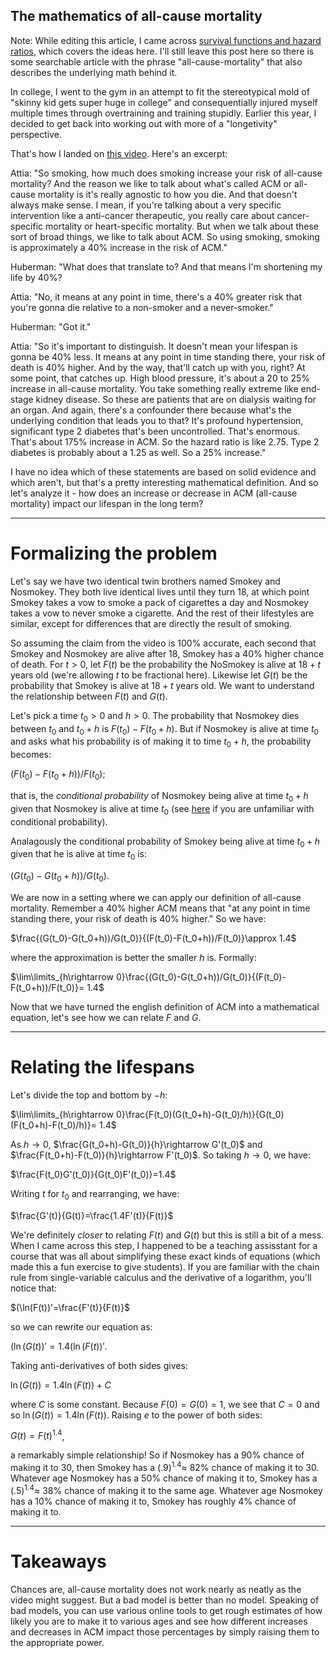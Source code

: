 ## The mathematics of all-cause mortality

Note: While editing this article, I came across <a href="https://en.wikipedia.org/wiki/Survival_function#Properties">survival functions and hazard ratios</a>, which covers the ideas here. I'll still leave this post here so there is some searchable article with the phrase "all-cause-mortality" that also describes the underlying math behind it.

In college, I went to the gym in an attempt to fit the stereotypical mold of "skinny kid gets super huge in college" and consequentially injured myself multiple times through overtraining and training stupidly. Earlier this year, I decided to get back into working out with more of a "longetivity" perspective.

That's how I landed on <a href="https://www.youtube.com/watch?v=jN0pRAqiUJU">this video</a>. Here's an excerpt:

Attia: "So smoking, how much does smoking increase your risk of all-cause mortality? And the reason we like to talk about what's called ACM or all-cause mortality is it's really agnostic to how you die. And that doesn't always make sense. I mean, if you're talking about a very specific intervention like a anti-cancer therapeutic, you really care about cancer-specific mortality or heart-specific mortality. But when we talk about these sort of broad things, we like to talk about ACM. So using smoking, smoking is approximately a 40% increase in the risk of ACM."

Huberman: "What does that translate to? And that means I'm shortening my life by 40%?

Attia: "No, it means at any point in time, there's a 40% greater risk that you're gonna die relative to a non-smoker and a never-smoker."

Huberman: "Got it."

Attia: "So it's important to distinguish. It doesn't mean your lifespan is gonna be 40% less. It means at any point in time standing there, your risk of death is 40% higher. And by the way, that'll catch up with you, right? At some point, that catches up. High blood pressure, it's about a 20 to 25% increase in all-cause mortality. You take something really extreme like end-stage kidney disease. So these are patients that are on dialysis waiting for an organ. And again, there's a confounder there because what's the underlying condition that leads you to that? It's profound hypertension, significant type 2 diabetes that's been uncontrolled. That's enormous. That's about 175% increase in ACM. So the hazard ratio is like 2.75. Type 2 diabetes is probably about a 1.25 as well. So a 25% increase."

I have no idea which of these statements are based on solid evidence and which aren't, but that's a pretty interesting mathematical definition. And so let's analyze it - how does an increase or decrease in ACM (all-cause mortality) impact our lifespan in the long term?

---
# Formalizing the problem

Let's say we have two identical twin brothers named Smokey and Nosmokey. They both live identical lives until they turn 18, at which point Smokey takes a vow to smoke a pack of cigarettes a day and Nosmokey takes a vow to never smoke a cigarette. And the rest of their lifestyles are similar, except for differences that are directly the result of smoking.

So assuming the claim from the video is 100% accurate, each second that Smokey and Nosmokey are alive after 18, Smokey has a 40% higher chance of death. For $t>0$, let $F(t)$ be the probability the NoSmokey is alive at $18+t$ years old (we're allowing $t$ to be fractional here). Likewise let $G(t)$ be the probability that Smokey is alive at $18+t$ years old. We want to understand the relationship between $F(t)$ and $G(t)$.

Let's pick a time $t_0>0$ and $h>0$. The probability that Nosmokey dies between $t_0$ and $t_0+h$ is $F(t_0)-F(t_0+h)$. But if Nosmokey is alive at time $t_0$ and asks what his probability is of making it to time $t_0+h$, the probability becomes:

$(F(t_0)-F(t_0+h))/F(t_0)$;

that is, the _conditional probability_ of Nosmokey being alive at time $t_0+h$ given that Nosmokey is alive at time $t_0$ (see <a href="https://www.cuemath.com/conditional-probability-formula/">here</a> if you are unfamiliar with conditional probability).

Analagously the conditional probability of Smokey being alive at time $t_0+h$ given that he is alive at time $t_0$ is:

$(G(t_0)-G(t_0+h))/G(t_0)$.

We are now in a setting where we can apply our definition of all-cause mortality. Remember a 40% higher ACM means that "at any point in time standing there, your risk of death is 40% higher." So we have:

$\frac{(G(t_0)-G(t_0+h))/G(t_0)}{(F(t_0)-F(t_0+h))/F(t_0)}\approx 1.4$

where the approximation is better the smaller $h$ is. Formally:

$\lim\limits_{h\rightarrow 0}\frac{(G(t_0)-G(t_0+h))/G(t_0)}{(F(t_0)-F(t_0+h))/F(t_0)}= 1.4$

Now that we have turned the english definition of ACM into a mathematical equation, let's see how we can relate $F$ and $G$.

---
# Relating the lifespans


Let's divide the top and bottom by $-h$:

$\lim\limits_{h\rightarrow 0}\frac{F(t_0)(G(t_0+h)-G(t_0)/h)}{G(t_0)(F(t_0+h)-F(t_0)/h)}= 1.4$

As $h\rightarrow 0$, $\frac{G(t_0+h)-G(t_0)}{h}\rightarrow G'(t_0)$ and $\frac{F(t_0+h)-F(t_0)}{h}\rightarrow F'(t_0)$. So taking $h\rightarrow 0$, we have:

$\frac{F(t_0)G'(t_0)}{G(t_0)F'(t_0)}=1.4$

Writing $t$ for $t_0$ and rearranging, we have:

$\frac{G'(t)}{G(t)}=\frac{1.4F'(t)}{F(t)}$

We're definitely _closer_ to relating $F(t)$ and $G(t)$ but this is still a bit of a mess. When I came across this step, I happened to be a teaching assisstant for a course that was all about simplifying these exact kinds of equations (which made this a fun exercise to give students). If you are familiar with the chain rule from single-variable calculus and the derivative of a logarithm, you'll notice that:

$(\ln(F(t))'=\frac{F'(t)}{F(t)}$

so we can rewrite our equation as:

$(\ln(G(t))'=1.4(\ln(F(t))'$.

Taking anti-derivatives of both sides gives:

$\ln(G(t))=1.4\ln(F(t))+C$

where $C$ is some constant. Because $F(0)=G(0)=1$, we see that $C=0$ and so $\ln(G(t))=1.4\ln(F(t))$. Raising $e$ to the power of both sides:

$G(t)=F(t)^{1.4}$,

a remarkably simple relationship! So if Nosmokey has a 90% chance of making it to 30, then Smokey has a $(.9)^{1.4}\approx$ 82% chance of making it to 30. Whatever age Nosmokey has a 50% chance of making it to, Smokey has a $(.5)^{1.4}\approx$ 38% chance of making it to the same age. Whatever age Nosmokey has a 10% chance of making it to, Smokey has roughly 4% chance of making it to. 

---
# Takeaways

Chances are, all-cause mortality does not work nearly as neatly as the video might suggest. But a bad model is better than no model. Speaking of bad models, you can use various online tools to get rough estimates of how likely you are to make it to various ages and see how different increases and decreases in ACM impact those percentages by simply raising them to the appropriate power.

